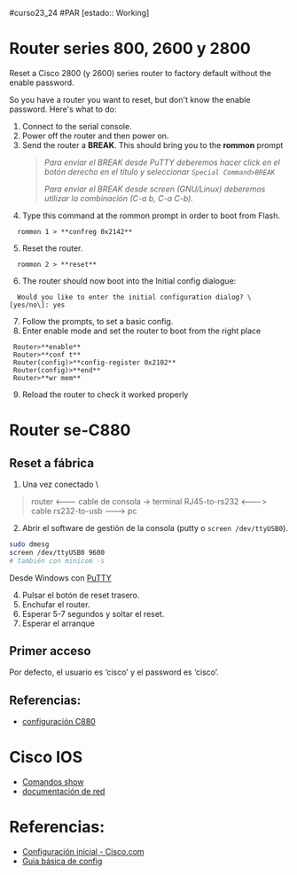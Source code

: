 #curso23_24 #PAR [estado:: Working] 

# Router series 800, 2600 y 2800
Reset a Cisco 2800 (y 2600) series router to factory default without the enable password.

So you have a router you want to reset, but don't know the enable password. Here's what to do:
1. Connect to the serial console.
2. Power off the router and then power on.
3. Send the router a **BREAK**. This should bring you to the **rommon** prompt
    > *Para enviar el BREAK desde PuTTY deberemos hacer click en el botón derecho en el título y seleccionar `Special Command>BREAK`*
    >
    > *Para enviar el BREAK desde screen (GNU/Linux) deberemos utilizar la combinación (C-a b, C-a C-b).*
4. Type this command at the rommon prompt in order to boot from Flash.
```ios
  rommon 1 > **confreg 0x2142**
```
5. Reset the router.
```ios
  rommon 2 > **reset**
```
6. The router should now boot into the Initial config dialogue:
```ios
  Would you like to enter the initial configuration dialog? \[yes/no\]: yes
```
7. Follow the prompts, to set a basic config.
8. Enter enable mode and set the router to boot from the right place
```ios
 Router>**enable**
 Router>**conf t**
 Router(config)>**config-register 0x2102**
 Router(config)>**end**
 Router>**wr mem**
```
9. Reload the router to check it worked properly


# Router se-C880

## Reset a fábrica

1. Una vez conectado \
> router <--- cable de consola -> terminal RJ45-to-rs232 <---> cable rs232-to-usb ---> pc

2. Abrir el software de gestión de la consola (putty o `screen /dev/ttyUSB0`).
```bash
sudo dmesg
screen /dev/ttyUSB0 9600
# también con minicom -s
```

Desde Windows con [PuTTY](https://teklager.se/en/knowledge-base/serial-connection-putty-windows/)

    
4. Pulsar el botón de reset trasero.
5. Enchufar el router.
6. Esperar 5-7 segundos y soltar el reset.
7. Esperar el arranque

## Primer acceso

Por defecto, el usuario es ‘cisco’ y el password es ‘cisco’.

## Referencias:
+ [configuración C880](https://www.networkstraining.com/basic-cisco-800-router-configuration-for-internet-access/)


# Cisco IOS
+ [Comandos show](https://www.solvetic.com/tutoriales/article/170-comandos-cisco-show/)
+ [documentación de red](https://ccnadesdecero.es/documentacion-red/)

# Referencias:
+ [Configuración inicial - Cisco.com](https://www.cisco.com/c/en/us/td/docs/routers/access/800/hardware/installation/guide/800HIG/initalconfig.html)
+ [Guia básica de config](https://www.cisco.com/c/en/us/td/docs/routers/access/800/software/configuration/guide/SCG800Guide/SCG800_Guide_BookMap_chapter_010.pdf)
